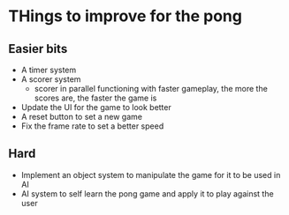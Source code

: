 # THings to improve for the pong
## Easier bits
- A timer system
- A scorer system
    - scorer in parallel functioning with faster gameplay, the more the scores are, the faster the game is
- Update the UI for the game to look better
- A reset button to set a new game 
- Fix the frame rate to set a better speed

## Hard
- Implement an object system to manipulate the game for it to be used in AI
- AI system to self learn the pong game and apply it to play against the user